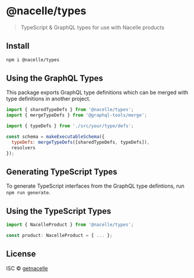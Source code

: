 # @nacelle/types

> TypeScript & GraphQL types for use with Nacelle products

## Install

```bash
npm i @nacelle/types
```

## Using the GraphQL Types

This package exports GraphQL type definitions which can be merged with type definitions in another project.

```js
import { sharedTypeDefs } from '@nacelle/types';
import { mergeTypeDefs } from '@graphql-tools/merge';

import { typeDefs } from './src/your/type/defs';

const schema = makeExecutableSchema({
  typeDefs: mergeTypeDefs([sharedTypeDefs, typeDefs]),
  resolvers
});
```

## Generating TypeScript Types

To generate TypeScript interfaces from the GraphQL type defintions, run `npm run generate`.

## Using the TypeScript Types

```js
import { NacelleProduct } from '@nacelle/types';

const product: NacelleProduct = { ... };
```

## License

ISC © [getnacelle](https://github.com/getnacelle)
